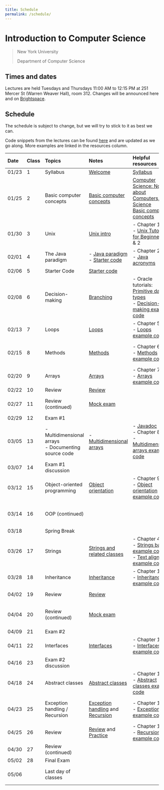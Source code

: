 ```yaml
---
title: Schedule
permalink: /schedule/
---
```


# Introduction to Computer Science

> New York University
>
> Department of Computer Science

## Times and dates

Lectures are held Tuesdays and Thursdays 11:00 AM to 12:15 PM at 251 Mercer St (Warren Weaver Hall), room 312. Changes will be announced here and on [Brightspace](https://brightspace.nyu.edu).

## Schedule

The schedule is subject to change, but we will try to stick to it as best we can.

Code snippets from the lectures can be found [here](https://github.com/ToBlick/cs101-examples) and are updated as we go along. More examples are linked in the resources column.

| Date   | Class | Topics                  | Notes                                                                                          | Helpful resources                                                                                                                                                                                                                   | Assumed known          | Assignment due   |
| :----- | :---- | :---------------------- | :----------------------------------------------------------------------------------------------| :---------------------------------------------------------------------------------------------------------------------------------------------------------------------------------------------------------------------------------- | :--------------------- | :--------------- |
| 01/23  | 1     | Syllabus                | [Welcome](../slides/welcome)                                                                   | [Syllabus](../syllabus)                                                                                                                                                                                                             |                        |                  |
| 01/25  | 2     | Basic computer concepts | [Basic computer concepts](../slides/basic_computer_concepts)                                   | [Computer Science: Not about Computers, Not Science](../content/assets/Computer_Science_Not_About_Computers_Not_a_Science.pdf) <br /> [Basic computer concepts](https://nyu-python-programming.github.io/course-material/basic-computer-concepts) |          |                  |
| 01/30  | 3     | Unix                    | [Unix intro](../slides/unix-intro)                                                             | - Chapter 1<br />- [Unix Tutorial for Beginners](http://www.ee.surrey.ac.uk/Teaching/Unix/), 1 & 2                                                                                                                                  | Basic computer concepts|                  |
| 02/01  | 4     | The Java paradigm       | - [Java paradigm](../slides/java-paradigm) <br /> - [Starter code](../slides/starter-code)     | - Chapter 2<br />- [Java acronyms](https://www.javatpoint.com/difference-between-jdk-jre-and-jvm#jre)                                                                                                                               | Unix                   |                  |
| 02/06  | 5     | Starter Code            | [Starter code](../slides/starter-code)                                                         |                                                                                                                                                                                                                                     |                        |                  |
| 02/08  | 6     | Decision-making         | [Branching](../slides/branching)                                                               | - Oracle tutorials: [Primitive data types](https://docs.oracle.com/javase/tutorial/java/nutsandbolts/datatypes.html)<br />- [Decision-making example code](https://github.com/nyu-java-programming/decision-making-examples)        | Java paradigm          | Assignment 1: Hello World due Feb 11th |
| 02/13  | 7     | Loops                   | [Loops](../slides/loops)                                                                       | - Chapter 5<br />- [Loops example code](https://github.com/nyu-java-programming/loops-examples)                                                                                                                                     | Branching              |                  |
| 02/15  | 8     | Methods                 | [Methods](../slides/methods)                                                                   | - Chapter 6<br />- [Methods example code](https://github.com/nyu-java-programming/methods-examples)                                                                                                                                 | Loops                  | Assignment 2: Basic programming due Feb 16th |
| 02/20  | 9     | Arrays                  | [Arrays](../slides/arrays)                                                                     | - Chapter 7<br />- [Arrays example code](https://github.com/nyu-java-programming/array-examples)                                                                                                                                    | Methods                |                  |                                                                                                                                                                                                 
| 02/22  | 10    | Review                  | [Review](../slides/exam-1-review)                                                              |                                                                                                                                                                                                                                     | Arrays                 |                  |
| 02/27  | 11    | Review (continued)      | [Mock exam](https://github.com/ToBlick/cs101-examples/blob/main/docs/midterm1_example.pdf)     |                                                                                                                                                                                                                                     |                        | Assignment 3: Blackjack due Feb 27th                 |                                                                                                                                                                                                                                         
| 02/29  | 12    | Exam #1                 |                                                                                                |                                                                                                                                                                                                                                     |                        |                  |                                                                                                                                                                                                                                                                                                                                                                       
| 03/05  | 13    | - Multidimensional arrays<br />- Documenting source code | - [Multidimensional arrays](../slides/arrays-multidimensional)| - [Javadoc](../javadoc) <br />- Chapter 8<br />- [Multidimensional arrays example code](https://github.com/nyu-java-programming/multidimensional-array-examples)                                                                    |                        |                  |                                                                                                                                                                                                                                                                                                                                                                                      
| 03/07  | 14    | Exam #1 discussion      |                                                                                                |                                                                                                                                                                                                                                     |                        |                  |                                                                                                                                                                                                                                                                                                                                                                     
| 03/12  | 15    | Object-oriented programming                              | [Object orientation](../slides/object-orientation)            | - Chapter 9<br />- [Object orientation example code](https://github.com/nyu-java-programming/simple-object-examples)                                                                                                           | Multidimensional arrays|                  |                                                                                                                                                                                                                                                                                                                                                                                                                                                                                                                                                                                                                             
| 03/14  | 16    | OOP (continued)         |                                                                                                |                                                                                                                                                                                                                                     |                        | Assignment 4: Text Analysis due Mar 15th  |                                                                                                                                                                                                                                                                                                                                                                
| 03/18  |       | Spring Break            |                                                                                                |                                                                                                                                                                                                                                     |                        |                  |
| 03/26  | 17    | Strings                 | [Strings and related classes](../slides/strings-as-objects)                                    | - Chapter 4<br />- [Strings basic example code](https://github.com/nyu-java-programming/string-examples)<br />- [Text alignment example code](https://github.com/nyu-java-programming/text-alignment)                               | Object orientation     |                  |                                                                                                                                                                                                                                                                                                                                                                         
| 03/28  | 18    | Inheritance             | [Inheritance](../slides/inheritance)                                                           | - Chapter 10<br />- [Inheritance example code](https://github.com/nyu-java-programming/simple-inheritance-example)                                                                                                                  | Processing framework   |                  |                                                                                                                                                                                                                                                                                                                                                                                                                                                                                                                                                                                                                                                                                                                                    
| 04/02  | 19    | Review                  | [Review](../slides/exam-2-review)                                                              |                                                                                                                                                                                                                                     | Inheritance and polymorphism |            |                                                                                                                                                                                                                                                                                                                            
| 04/04  | 20    | Review (continued)      | [Mock exam](https://github.com/ToBlick/cs101-examples/blob/main/docs/midterm2_mock.pdf)        |                                                                                                                                                                                                                                     |                        |  Assignment 5: Sudoku Validator due April 4th |                                                                                                                                                                                                                                                                                                                                                                                                                    
| 04/09  | 21    | Exam #2                 |                                                                                                |                                                                                                                                                                                                                                     |                        |                  |                                                                                                                                                                                                                                                                                                                                                                                                                    
| 04/11  | 22    | Interfaces              | [Interfaces](../slides/interfaces)                                                             | - Chapter 13<br />- [Interfaces example code](https://github.com/nyu-java-programming/interface-examples)                                                                                                                           |                        |                  |                                                                                                                                                                                                                                                                                                                                                                                                                                                                                                                                                                                                                                                                                                                                                                                                                                                                                                                                                                                                  
| 04/16  | 23    | Exam #2 discussion      |                                                                                                |                                                                                                                                                                                                                                     |                        |                  |                                                                                                                                                                                                                                                                                                                                                                                                                                                                                                                                                                                                                                                                                                                            
| 04/18  | 24    | Abstract classes        | [Abstract classes](../slides/abstract-classes)                                                 | - Chapter 13<br />- [Abstract classes example code](https://github.com/nyu-java-programming/abstract-classes-examples)                                                                                                              |                                           |                                                                                                                                                                                                                                                                                                                                                                                         
| 04/23  | 25    | Exception handling / Recursion      | [Exception handling](../slides/exception-handling) and  [Recursion](../slides/recursion) | - Chapter 12<br />- [Exceptions example code](https://github.com/nyu-java-programming/exceptions-examples)                                                                                                                    | Interfaces and abstract classes           | Assignment 6: Virtual Moped due April 21st                                                                                                                                                                                                                                                                                                                               
| 04/25  | 26    | Review                  | [Review](../slides/exam-3-review) and [Practice](https://github.com/ToBlick/cs101-examples/blob/main/docs/final_practice.pdf) | - Chapter 18<br />- [Recursion example code](https://github.com/nyu-java-programming/recursion-examples)                                                                                                                            | Exceptions                                |                                                                                                                                                                                                                                                                                                                                                                                         
| 04/30  | 27    | Review (continued)      |                                                                                                |                                                                                                                                                                                                                                     |                                           |                                                                                                                                                                                                                                                                                                                                                     
| 05/02  | 28    | Final Exam              |                                                                                                |                                                                                                                                                                                                                                     |                                           |                                                                                                                                                                                                                                                                                                                                                                                      
| 05/06  |       | Last day of classes     |                                                                                                |                                                                                                                                                                                                                                     |                                           | Assignment 7: Language due May 6th
       